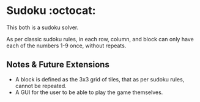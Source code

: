# Sudoku :octocat:

This both is a sudoku solver. 

As per classic sudoku rules, in each row, column, and block can only have each of the numbers 1-9 once, without repeats. 

## Notes & Future Extensions
+ A block is defined as the 3x3 grid of tiles, that as per sudoku rules, cannot be repeated.
+ A GUI for the user to be able to play the game themselves. 
